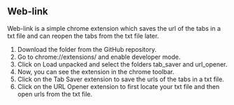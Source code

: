 ## Web-link ##
Web-link is a simple chrome extension which saves the url of the tabs in a txt file and can reopen the tabs from the txt file later.


1. Download the folder from the GitHub repository.
2. Go to chrome://extensions/ and enable developer mode.
3. Click on Load unpacked and select the folders tab_saver and url_opener.
4. Now, you can see the extension in the chrome toolbar.
5. Click on the Tab Saver extension to save the urls of the tabs in a txt file.
6. Click on the URL Opener extension to first locate your txt file and then open urls from the txt file.